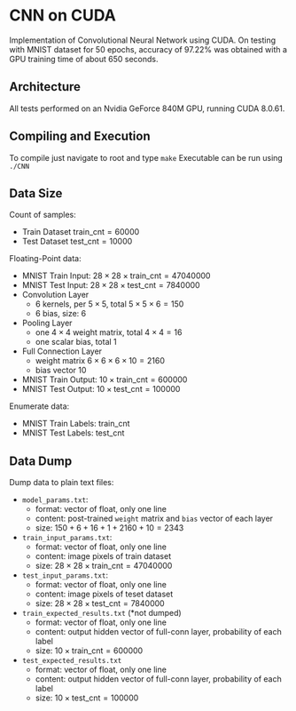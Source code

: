 # CNN on CUDA
Implementation of Convolutional Neural Network using CUDA. On testing with MNIST dataset for 50 epochs, accuracy of 97.22% was obtained with a GPU training time of about 650 seconds.

## Architecture
All tests performed on an Nvidia GeForce 840M GPU, running CUDA 8.0.61.

## Compiling and Execution
To compile just navigate to root and type `make`
Executable can be run using `./CNN`

## Data Size

Count of samples:
- Train Dataset $\textsf{train\_cnt} = 60000$
- Test Dataset $\textsf{test\_cnt} = 10000$

Floating-Point data:

- MNIST Train Input: $28 \times 28 \times \textsf{train\_cnt} = 47040000$
- MNIST Test Input: $28 \times 28 \times \textsf{test\_cnt} = 7840000$
- Convolution Layer
  - 6 kernels, per $5 \times 5$, total $5 \times 5 \times 6=150$
  - 6 bias, size: $6$
- Pooling Layer
  - one $4 \times 4$ weight matrix, total $4 \times 4 = 16$
  - one scalar bias, total $1$
- Full Connection Layer
  - weight matrix $6 \times 6 \times 6 \times 10 = 2160$
  - bias vector $10$
- MNIST Train Output: $10 \times \textsf{train\_cnt} = 600000$
- MNIST Test Output: $10 \times \textsf{test\_cnt} = 100000$

Enumerate data:
- MNIST Train Labels: $\textsf{train\_cnt}$
- MNIST Test Labels: $\textsf{test\_cnt}$

## Data Dump

Dump data to plain text files:

- `model_params.txt`:
  - format: vector of float, only one line
  - content: post-trained `weight` matrix and `bias` vector of each layer
  - size: $150 + 6 + 16 + 1 + 2160 + 10=2343$
- `train_input_params.txt`:
  - format: vector of float, only one line
  - content: image pixels of train dataset
  - size: $28 \times 28 \times \textsf{train\_cnt} = 47040000$
- `test_input_params.txt`:
  - format: vector of float, only one line
  - content: image pixels of teset dataset
  - size: $28 \times 28 \times \textsf{test\_cnt} = 7840000$
- `train_expected_results.txt` (\*not dumped)
  - format: vector of float, only one line
  - content: output hidden vector of full-conn layer, probability of each label
  - size: $10 \times \textsf{train\_cnt} = 600000$
- `test_expected_results.txt`
  - format: vector of float, only one line
  - content: output hidden vector of full-conn layer, probability of each label
  - size: $10 \times \textsf{test\_cnt} = 100000$